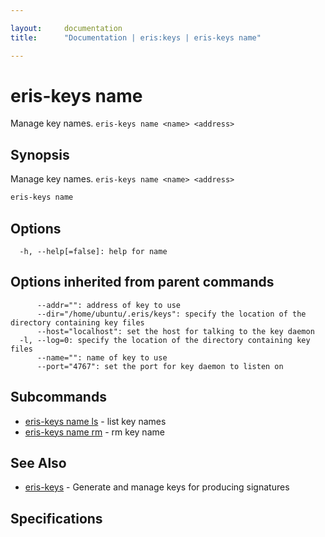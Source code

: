 ```yaml
---

layout:     documentation
title:      "Documentation | eris:keys | eris-keys name"

---
```


# eris-keys name

Manage key names. `eris-keys name <name> <address>`

## Synopsis

Manage key names. `eris-keys name <name> <address>`

```bash
eris-keys name
```

## Options

```
  -h, --help[=false]: help for name
```

## Options inherited from parent commands

```
      --addr="": address of key to use
      --dir="/home/ubuntu/.eris/keys": specify the location of the directory containing key files
      --host="localhost": set the host for talking to the key daemon
  -l, --log=0: specify the location of the directory containing key files
      --name="": name of key to use
      --port="4767": set the port for key daemon to listen on
```

## Subcommands

* [eris-keys name ls](https://docs.erisindustries.com/documentation/eris-keys/0.11.0/eris-keys_name_ls/)	 - list key names
* [eris-keys name rm](https://docs.erisindustries.com/documentation/eris-keys/0.11.0/eris-keys_name_rm/)	 - rm key name

## See Also

* [eris-keys](https://docs.erisindustries.com/documentation/eris-keys/0.11.0/eris-keys/)	 - Generate and manage keys for producing signatures

## Specifications


